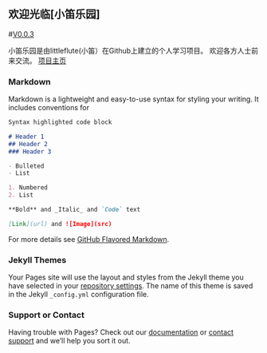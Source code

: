 ## 欢迎光临[小笛乐园]
#[V0.0.3](https://github.com/littleflute/littleflute/edit/master/README.md)

小笛乐园是由littleflute(小笛）在Github上建立的个人学习项目。
欢迎各方人士前来交流。
[项目主页](https://littleflute.github.io/littleflute/docs/)

### Markdown

Markdown is a lightweight and easy-to-use syntax for styling your writing. It includes conventions for

```markdown
Syntax highlighted code block

# Header 1
## Header 2
### Header 3

- Bulleted
- List

1. Numbered
2. List

**Bold** and _Italic_ and `Code` text

[Link](url) and ![Image](src)
```

For more details see [GitHub Flavored Markdown](https://guides.github.com/features/mastering-markdown/).

### Jekyll Themes

Your Pages site will use the layout and styles from the Jekyll theme you have selected in your [repository settings](https://github.com/littleflute/littleflute/settings). The name of this theme is saved in the Jekyll `_config.yml` configuration file.

### Support or Contact

Having trouble with Pages? Check out our [documentation](https://help.github.com/categories/github-pages-basics/) or [contact support](https://github.com/contact) and we’ll help you sort it out.
